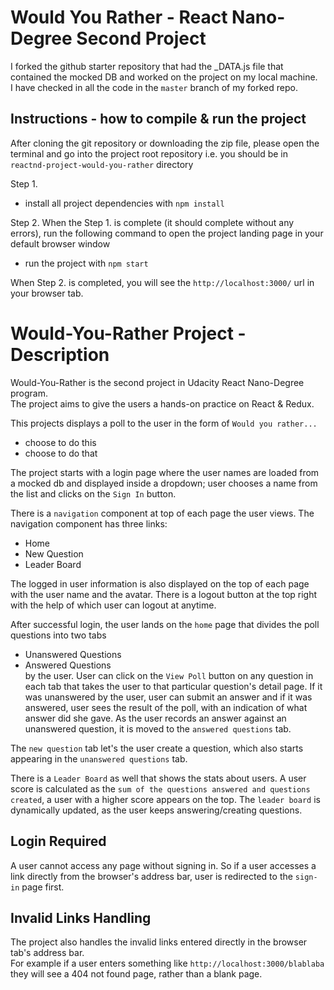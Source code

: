 # Would You Rather - React Nano-Degree Second Project  
  
I forked the github starter repository that had the _DATA.js file that contained the mocked DB and worked on the project on my local machine.  
I have checked in all the code in the `master` branch of my forked repo.   
  
## Instructions - how to compile & run the project  
After cloning the git repository or downloading the zip file, please open the terminal and go into the project root repository i.e. you should be in `reactnd-project-would-you-rather` directory  
  
Step 1.   
  
* install all project dependencies with `npm install`  
  
Step 2. When the Step 1. is complete (it should complete without any errors), run the following command to open the project landing page in your default browser window  
  
* run the project with `npm start`  
  
When Step 2. is completed, you will see the `http://localhost:3000/` url in your browser tab.  
  
# Would-You-Rather Project - Description 
Would-You-Rather is the second project in Udacity React Nano-Degree program.  
The project aims to give the users a hands-on practice on React & Redux.  
  
This projects displays a poll to the user in the form of `Would you rather...`  
* choose to do this   
* choose to do that  
  
  
The project starts with a login page where the user names are loaded from a mocked db and displayed inside a dropdown; user chooses a name from the list and clicks on the `Sign In` button.  
  
There is a `navigation` component at top of each page the user views. The navigation component has three links:  
* Home  
* New Question  
* Leader Board  
  
The logged in user information is also displayed on the top of each page with the user name and the avatar. There is a logout button at the top right with the help of which user can logout at anytime.  
  
After successful login, the user lands on the `home` page that divides the poll questions into two tabs  
* Unanswered Questions  
* Answered Questions  
by the user. User can click on the `View Poll` button on any question in each tab that takes the user to that particular question's detail page. If it was unanswered by the user, user can submit an answer and if it was answered, user sees the result of the poll, with an indication of what answer did she gave. 
As the user records an answer against an unanswered question, it is moved to the `answered questions` tab. 

The `new question` tab let's the user create a question, which also starts appearing in the `unanswered questions` tab. 

There is a `Leader Board` as well that shows the stats about users. A user score is calculated as the `sum of the questions answered and questions created`, a user with a higher score appears on the top. The `leader board` is dynamically updated, as the user keeps answering/creating questions.

## Login Required
A user cannot access any page without signing in. So if a user accesses a link directly from the browser's address bar, user is redirected to the `sign-in` page first. 
  
  
## Invalid Links Handling  
The project also handles the invalid links entered directly in the browser tab's address bar.  
For example if a user enters something like `http://localhost:3000/blablaba` they will see a 404 not found page, rather than a blank page.